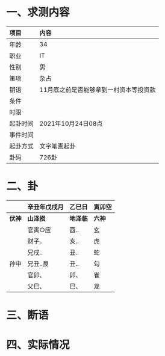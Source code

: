 # 一、求测内容
|项目|内容|
|:-|:-|
|年龄|34|
|职业|IT|
|性别|男|
|策项|杂占|
|钥语|11月底之前是否能够拿到一村资本等投资款|
|条件||
|时限||
|起卦时间|2021年10月24日08点|
|事件时间||
|起卦方式|文字笔画起卦|
|卦码|726卦|

# 二、卦
||辛丑年戊戌月|乙巳日|寅卯空|
|:-|:-|:-|:-|
|**伏神**|**山泽损**|**地泽临**|**六神**|
||官寅○应|酉..|玄|
||财子..|亥..|虎|
||兄戌..|丑..|蛇|
|孙申|兄丑..艮|丑..|勾|
||官卯、|卯、|雀|
||父巳、|巳、|龙|


# 三、断语

# 四、实际情况